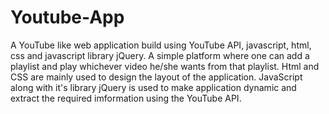 # Youtube-App
A YouTube like web application build using YouTube API, javascript, html, css and javascript library jQuery.
A simple platform where one can add a playlist and play whichever video he/she wants from that playlist.
Html and CSS are mainly used to design the layout of the application.
JavaScript along with it's library jQuery is used to make application dynamic and extract the required imformation using the YouTube API.
